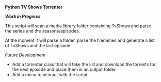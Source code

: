 **Python TV Shows Torrenter**

**_Work in Progress_**

This script will scan a media library folder containing TvShows and parse the series and the seasons/episodes.

At the moment it will parse a folder, parse the filenames and generate a list of TvShows and the last episode

_Future Development_
- Add a torrenter class that will take the list and download the torrents for the next episode and place them in an output folder
- Add a menu to interact with the script